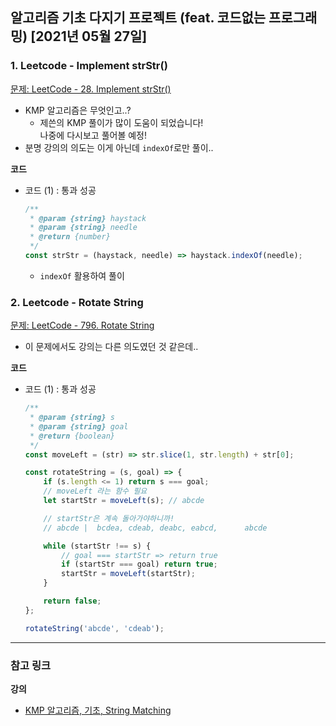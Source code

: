 ## 알고리즘 기초 다지기 프로젝트 (feat. 코드없는 프로그래밍) [2021년 05월 27일]

### **1.** Leetcode - Implement strStr()

[문제: LeetCode - 28. Implement strStr()](https://leetcode.com/problems/implement-strstr/)

-   KMP 알고리즘은 무엇인고..?
    -   제쓴의 KMP 풀이가 많이 도움이 되었습니다!  
        나중에 다시보고 풀어볼 예정!
-   분명 강의의 의도는 이게 아닌데 `indexOf`로만 풀이..

**코드**

-   코드 (1) : 통과 성공

    ```js
    /**
     * @param {string} haystack
     * @param {string} needle
     * @return {number}
     */
    const strStr = (haystack, needle) => haystack.indexOf(needle);
    ```

    -   `indexOf` 활용하여 풀이

### **2.** Leetcode - Rotate String

[문제: LeetCode - 796. Rotate String](https://leetcode.com/problems/rotate-string/)

-   이 문제에서도 강의는 다른 의도였던 것 같은데..

**코드**

-   코드 (1) : 통과 성공

    ```js
    /**
     * @param {string} s
     * @param {string} goal
     * @return {boolean}
     */
    const moveLeft = (str) => str.slice(1, str.length) + str[0];

    const rotateString = (s, goal) => {
        if (s.length <= 1) return s === goal;
        // moveLeft 라는 함수 필요
        let startStr = moveLeft(s); // abcde

        // startStr은 계속 돌아가야하니까!
        // abcde |  bcdea, cdeab, deabc, eabcd,      abcde

        while (startStr !== s) {
            // goal === startStr => return true
            if (startStr === goal) return true;
            startStr = moveLeft(startStr);
        }

        return false;
    };

    rotateString('abcde', 'cdeab');
    ```

---

### **참고 링크**

**강의**

-   [KMP 알고리즘, 기초, String Matching](https://youtu.be/UcjK_k5PLHI)
